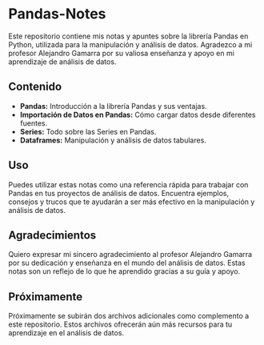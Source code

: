 
<body>

<h1>Pandas-Notes</h1>

<p>Este repositorio contiene mis notas y apuntes sobre la librería Pandas en Python, utilizada para la manipulación y análisis de datos. Agradezco a mi profesor Alejandro Gamarra por su valiosa enseñanza y apoyo en mi aprendizaje de análisis de datos.</p>

<h2>Contenido</h2>

<ul>
    <li><strong>Pandas:</strong> Introducción a la librería Pandas y sus ventajas.</li>
    <li><strong>Importación de Datos en Pandas:</strong> Cómo cargar datos desde diferentes fuentes.</li>
    <li><strong>Series:</strong> Todo sobre las Series en Pandas.</li>
    <li><strong>Dataframes:</strong> Manipulación y análisis de datos tabulares.</li>
</ul>

<h2>Uso</h2>

<p>Puedes utilizar estas notas como una referencia rápida para trabajar con Pandas en tus proyectos de análisis de datos. Encuentra ejemplos, consejos y trucos que te ayudarán a ser más efectivo en la manipulación y análisis de datos.</p>

<h2>Agradecimientos</h2>

<p>Quiero expresar mi sincero agradecimiento al profesor Alejandro Gamarra por su dedicación y enseñanza en el mundo del análisis de datos. Estas notas son un reflejo de lo que he aprendido gracias a su guía y apoyo.</p>

<h2>Próximamente</h2>

<p>Próximamente se subirán dos archivos adicionales como complemento a este repositorio. Estos archivos ofrecerán aún más recursos para tu aprendizaje en el análisis de datos.</p>




